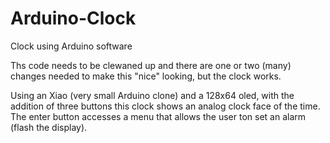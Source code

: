 # Arduino-Clock
Clock using Arduino software

Ths code needs to be clewaned up and there are one or two (many) changes needed to make this "nice" looking, but the clock works.

Using an Xiao (very small Arduino clone) and a 128x64 oled, with the addition of three buttons this clock shows an analog clock face of the time. The enter button accesses a menu that allows the user ton set an alarm (flash the display). 
